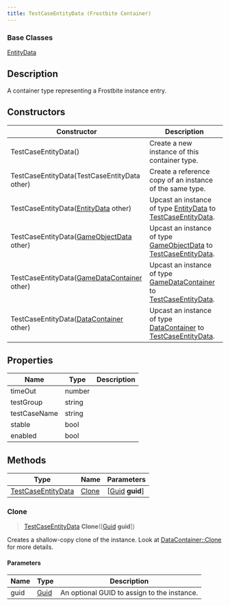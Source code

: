 ```yaml
---
title: TestCaseEntityData (Frostbite Container)
---
```

### Base Classes

[EntityData](EntityData)

## Description

A container type representing a Frostbite instance entry.

## Constructors

| Constructor                                                                   | Description                                                                                                                 |
| ----------------------------------------------------------------------------- | --------------------------------------------------------------------------------------------------------------------------- |
| TestCaseEntityData()                                                          | Create a new instance of this container type.                                                                               |
| TestCaseEntityData(TestCaseEntityData other)                                  | Create a reference copy of an instance of the same type.                                                                    |
| TestCaseEntityData([EntityData](EntityData) other)                            | Upcast an instance of type [EntityData](EntityData) to [TestCaseEntityData](TestCaseEntityData).                            |
| TestCaseEntityData([GameObjectData](GameObjectData) other)                    | Upcast an instance of type [GameObjectData](GameObjectData) to [TestCaseEntityData](TestCaseEntityData).                    |
| TestCaseEntityData([GameDataContainer](GameDataContainer) other)              | Upcast an instance of type [GameDataContainer](GameDataContainer) to [TestCaseEntityData](TestCaseEntityData).              |
| TestCaseEntityData([DataContainer](/vext/ref/cls/shr/datacontainer) other) | Upcast an instance of type [DataContainer](/vext/ref/cls/shr/datacontainer) to [TestCaseEntityData](TestCaseEntityData). |

## Properties

| Name         | Type   | Description |
| ------------ | ------ | ----------- |
| timeOut      | number |             |
| testGroup    | string |             |
| testCaseName | string |             |
| stable       | bool   |             |
| enabled      | bool   |             |

## Methods

| Type                                     | Name            | Parameters                                     |
| ---------------------------------------- | --------------- | ---------------------------------------------- |
| [TestCaseEntityData](TestCaseEntityData) | [Clone](#clone) | \[[Guid](/vext/ref/cls/shr/guid) **guid**\] |

### Clone

> [TestCaseEntityData](TestCaseEntityData) **Clone**(\[[Guid](/vext/ref/cls/shr/guid) **guid**\])

Creates a shallow-copy clone of the instance. Look at [DataContainer::Clone](/vext/ref/cls/shr/datacontainer#clone) for more details.

#### Parameters

| Name | Type         | Description                                 |
| ---- | ------------ | ------------------------------------------- |
| guid | [Guid](Guid) | An optional GUID to assign to the instance. |
